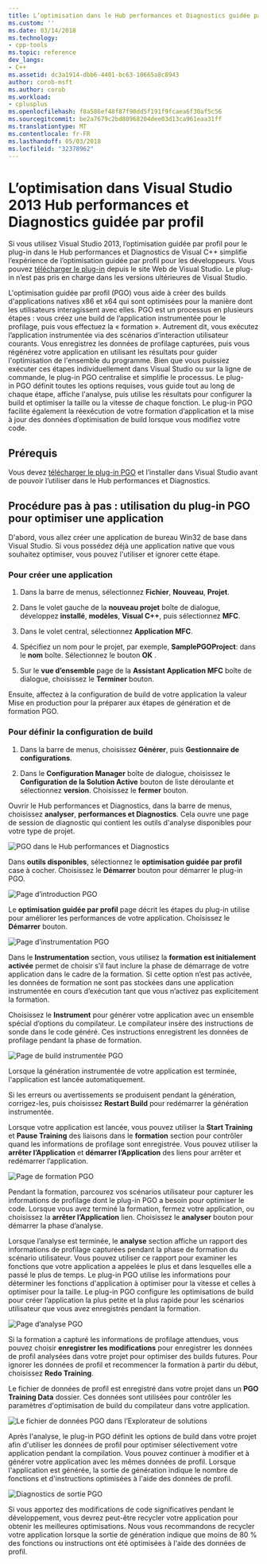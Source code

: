 ```yaml
---
title: L’optimisation dans le Hub performances et Diagnostics guidée par profil | Documents Microsoft
ms.custom: ''
ms.date: 03/14/2018
ms.technology:
- cpp-tools
ms.topic: reference
dev_langs:
- C++
ms.assetid: dc3a1914-dbb6-4401-bc63-10665a8c8943
author: corob-msft
ms.author: corob
ms.workload:
- cplusplus
ms.openlocfilehash: f8a586ef48f87f90dd5f191f9fcaea6f30af5c56
ms.sourcegitcommit: be2a7679c2bd80968204dee03d13ca961eaa31ff
ms.translationtype: MT
ms.contentlocale: fr-FR
ms.lasthandoff: 05/03/2018
ms.locfileid: "32378962"
---
```

# <a name="profile-guided-optimization-in-the-visual-studio-2013-performance-and-diagnostics-hub"></a>L’optimisation dans Visual Studio 2013 Hub performances et Diagnostics guidée par profil

Si vous utilisez Visual Studio 2013, l’optimisation guidée par profil pour le plug-in dans le Hub performances et Diagnostics de Visual C++ simplifie l’expérience de l’optimisation guidée par profil pour les développeurs. Vous pouvez [télécharger le plug-in](http://go.microsoft.com/fwlink/p/?LinkId=327915) depuis le site Web de Visual Studio. Le plug-in n’est pas pris en charge dans les versions ultérieures de Visual Studio.

L'optimisation guidée par profil (PGO) vous aide à créer des builds d'applications natives x86 et x64 qui sont optimisées pour la manière dont les utilisateurs interagissent avec elles. PGO est un processus en plusieurs étapes : vous créez une build de l’application instrumentée pour le profilage, puis vous effectuez la « formation ». Autrement dit, vous exécutez l’application instrumentée via des scénarios d’interaction utilisateur courants. Vous enregistrez les données de profilage capturées, puis vous régénérez votre application en utilisant les résultats pour guider l'optimisation de l'ensemble du programme. Bien que vous puissiez exécuter ces étapes individuellement dans Visual Studio ou sur la ligne de commande, le plug-in PGO centralise et simplifie le processus. Le plug-in PGO définit toutes les options requises, vous guide tout au long de chaque étape, affiche l'analyse, puis utilise les résultats pour configurer la build et optimiser la taille ou la vitesse de chaque fonction. Le plug-in PGO facilite également la réexécution de votre formation d’application et la mise à jour des données d’optimisation de build lorsque vous modifiez votre code.

## <a name="prerequisites"></a>Prérequis

Vous devez [télécharger le plug-in PGO](http://go.microsoft.com/fwlink/p/?LinkId=327915) et l’installer dans Visual Studio avant de pouvoir l’utiliser dans le Hub performances et Diagnostics.

## <a name="walkthrough-using-the-pgo-plug-in-to-optimize-an-app"></a>Procédure pas à pas : utilisation du plug-in PGO pour optimiser une application

D'abord, vous allez créer une application de bureau Win32 de base dans Visual Studio. Si vous possédez déjà une application native que vous souhaitez optimiser, vous pouvez l'utiliser et ignorer cette étape.

### <a name="to-create-an-app"></a>Pour créer une application

1. Dans la barre de menus, sélectionnez **Fichier**, **Nouveau**, **Projet**.

1. Dans le volet gauche de la **nouveau projet** boîte de dialogue, développez **installé**, **modèles**, **Visual C++**, puis sélectionnez  **MFC**.

1. Dans le volet central, sélectionnez **Application MFC**.

1. Spécifiez un nom pour le projet, par exemple, **SamplePGOProject**: dans le **nom** boîte. Sélectionnez le bouton **OK** .

1. Sur le **vue d’ensemble** page de la **Assistant Application MFC** boîte de dialogue, choisissez le **Terminer** bouton.

Ensuite, affectez à la configuration de build de votre application la valeur Mise en production pour la préparer aux étapes de génération et de formation PGO.

### <a name="to-set-the-build-configuration"></a>Pour définir la configuration de build

1. Dans la barre de menus, choisissez **Générer**, puis **Gestionnaire de configurations**.

1. Dans le **Configuration Manager** boîte de dialogue, choisissez le **Configuration de la Solution Active** bouton de liste déroulante et sélectionnez **version**. Choisissez le **fermer** bouton.

Ouvrir le Hub performances et Diagnostics, dans la barre de menus, choisissez **analyser**, **performances et Diagnostics**. Cela ouvre une page de session de diagnostic qui contient les outils d'analyse disponibles pour votre type de projet.

![PGO dans le Hub performances et Diagnostics](../../build/reference/media/pgofig0hub.png "PGOFig0Hub")

Dans **outils disponibles**, sélectionnez le **optimisation guidée par profil** case à cocher. Choisissez le **Démarrer** bouton pour démarrer le plug-in PGO.

![Page d’introduction PGO](../../build/reference/media/pgofig1start.png "PGOFig1Start")

Le **optimisation guidée par profil** page décrit les étapes du plug-in utilise pour améliorer les performances de votre application. Choisissez le **Démarrer** bouton.

![Page d’instrumentation PGO](../../build/reference/media/pgofig2instrument.png "PGOFig2Instrument")

Dans le **Instrumentation** section, vous utilisez la **formation est initialement activée** permet de choisir s’il faut inclure la phase de démarrage de votre application dans le cadre de la formation. Si cette option n’est pas activée, les données de formation ne sont pas stockées dans une application instrumentée en cours d’exécution tant que vous n’activez pas explicitement la formation.

Choisissez le **Instrument** pour générer votre application avec un ensemble spécial d’options du compilateur. Le compilateur insère des instructions de sonde dans le code généré. Ces instructions enregistrent les données de profilage pendant la phase de formation.

![Page de build instrumentée PGO](../../build/reference/media/pgofig3build.PNG "PGOFig3Build")

Lorsque la génération instrumentée de votre application est terminée, l'application est lancée automatiquement.

Si les erreurs ou avertissements se produisent pendant la génération, corrigez-les, puis choisissez **Restart Build** pour redémarrer la génération instrumentée.

Lorsque votre application est lancée, vous pouvez utiliser la **Start Training** et **Pause Training** des liaisons dans le **formation** section pour contrôler quand les informations de profilage sont enregistrée. Vous pouvez utiliser la **arrêter l’Application** et **démarrer l’Application** des liens pour arrêter et redémarrer l’application.

![Page de formation PGO](../../build/reference/media/pgofig4training.PNG "PGOFig4Training")

Pendant la formation, parcourez vos scénarios utilisateur pour capturer les informations de profilage dont le plug-in PGO a besoin pour optimiser le code. Lorsque vous avez terminé la formation, fermez votre application, ou choisissez la **arrêter l’Application** lien. Choisissez le **analyser** bouton pour démarrer la phase d’analyse.

Lorsque l’analyse est terminée, le **analyse** section affiche un rapport des informations de profilage capturées pendant la phase de formation du scénario utilisateur. Vous pouvez utiliser ce rapport pour examiner les fonctions que votre application a appelées le plus et dans lesquelles elle a passé le plus de temps. Le plug-in PGO utilise les informations pour déterminer les fonctions d'application à optimiser pour la vitesse et celles à optimiser pour la taille. Le plug-in PGO configure les optimisations de build pour créer l’application la plus petite et la plus rapide pour les scénarios utilisateur que vous avez enregistrés pendant la formation.

![Page d’analyse PGO](../../build/reference/media/pgofig5analyze.png "PGOFig5Analyze")

Si la formation a capturé les informations de profilage attendues, vous pouvez choisir **enregistrer les modifications** pour enregistrer les données de profil analysées dans votre projet pour optimiser des builds futures. Pour ignorer les données de profil et recommencer la formation à partir du début, choisissez **Redo Training**.

Le fichier de données de profil est enregistré dans votre projet dans un **PGO Training Data** dossier. Ces données sont utilisées pour contrôler les paramètres d'optimisation de build du compilateur dans votre application.

![Le fichier de données PGO dans l’Explorateur de solutions](../../build/reference/media/pgofig6data.png "PGOFig6Data")

Après l'analyse, le plug-in PGO définit les options de build dans votre projet afin d'utiliser les données de profil pour optimiser sélectivement votre application pendant la compilation. Vous pouvez continuer à modifier et à générer votre application avec les mêmes données de profil. Lorsque l'application est générée, la sortie de génération indique le nombre de fonctions et d'instructions optimisées à l'aide des données de profil.

![Diagnostics de sortie PGO](../../build/reference/media/pgofig7diagnostics.png "PGOFig7Diagnostics")

Si vous apportez des modifications de code significatives pendant le développement, vous devrez peut-être recycler votre application pour obtenir les meilleures optimisations. Nous vous recommandons de recycler votre application lorsque la sortie de génération indique que moins de 80 % des fonctions ou instructions ont été optimisées à l'aide des données de profil.